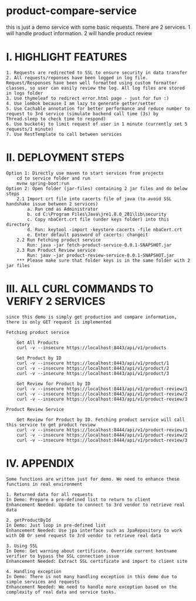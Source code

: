 # product-compare-service
this is just a demo service with some basic requests. There are 2 services. 1 will handle product information. 2 will handle product review


# I. HIGHLIGHT FEATURES

	1. Requests are redirected to SSL to ensure security in data transfer
	2. All requests/reponses have been logged in log file. Request/Responses have been well formatted using custom formatter classes, so user can easily review the log. All log files are stored in logs folder
	3. Use thymeleaf to redirect error.html page - just for fun :)
	4. Use lombok because I am lazy to generate getter/setter	
	5. Use Cachable annotation for better performance and reduce number to request to 3rd service (simulate backend call time (3s) by Thread.sleep to check time to respond)
	6. Use bucket4j to limit request of user in 1 minute (currently set 5 requests/1 minute)
	7. Use RestTemplate to call between services


# II. DEPLOYMENT STEPS
	Option 1: Directly use maven to start services from projects
		cd to service folder and run
		mvnw spring-boot:run
	Option 2: Open folder (jar-files) containing 2 jar files and do below steps
		2.1 Import crt file into cacerts file of java (to avoid SSL handshake issue between 2 services)
			a. Run cmd as Administrator
			b. cd C:\Program Files\Java\jre1.8.0_281\lib\security
			c. Copy nbaCert.crt file (under keys folder) into this directory
			d. Run: keytool -import -keystore cacerts -file nbaCert.crt
			e. Enter default password of cacerts: changeit
		2.2 Run Fetching product service
			Run: java -jar fetch-product-service-0.0.1-SNAPSHOT.jar
		2.3 Run Product Review service
			Run: jaav -jar product-review-service-0.0.1-SNAPSHOT.jar
		*** Please make sure that folder keys is in the same folder with 2 jar files
	
			
# III. ALL CURL COMMANDS TO VERIFY 2 SERVICES

	since this demo is simply get production and compare information, there is only GET request is implemented

	Fetching product service

		Get All Products
		curl -v --insecure https://localhost:8443/api/v1/products

		Get Product by ID
		curl -v --insecure https://localhost:8443/api/v1/product/1
		curl -v --insecure https://localhost:8443/api/v1/product/2
		curl -v --insecure https://localhost:8443/api/v1/product/3

		Get Review for Product by ID
		curl -v --insecure https://localhost:8443/api/v1/product-review/1
		curl -v --insecure https://localhost:8443/api/v1/product-review/2
		curl -v --insecure https://localhost:8443/api/v1/product-review/3

	Product Review Service
		
		Get Review for Product by ID. Fetching product service will call this service to get product review
		curl -v --insecure https://localhost:8444/api/v1/product-review/1
		curl -v --insecure https://localhost:8444/api/v1/product-review/2
		curl -v --insecure https://localhost:8444/api/v1/product-review/3


# IV. APPENDIX

	Some functions are written just for demo. We need to enhance these functions in real environment

	1. Returned data for all requests
	In Demo: Prepare a pre-defined list to return to client	
	Enhancement Needed: Update to connect to 3rd vendor to retrieve real data
	
	2. getProductById
	In Demo: Just loop in pre-defined list	
	Enhancement Needed: Use jpa interface such as JpaRepository to work with DB Or send request to 3rd vendor to retrieve real data
	
	3. Using SSL
	In Demo: Get warning about certificate.	Override current hostname verifier to bypass the SSL connection issue
	Enhancement Needed: Extract SSL certificate and import to client site
	
	4. Handling exception
	In Demo: There is not many handling exception in this demo due to simple services and requests
	Enhancement Needed: We need to handle more exception based on the complexity of real data and service tasks.
			
